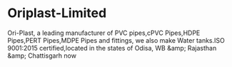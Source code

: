 # Oriplast-Limited
Ori-Plast, a leading manufacturer of PVC pipes,cPVC Pipes,HDPE Pipes,PERT Pipes,MDPE Pipes and fittings, we also make Water tanks.ISO 9001:2015 certified,located in the states of Odisa, WB &amp;amp; Rajasthan &amp;amp; Chattisgarh now
